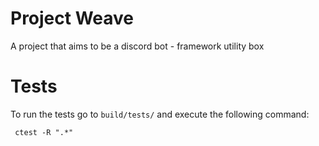 # Project Weave
A project that aims to be a discord bot - framework utility box


# Tests
To run the tests go to `build/tests/` and execute the following command:
```
 ctest -R ".*"
```